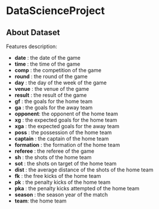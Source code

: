 # DataScienceProject

## About Dataset

Features description:

- **date** : the date of the game
- **time** : the time of the game
- **comp** : the competition of the game
- **round** : the round of the game
- **day** : the day of the week of the game
- **venue** : the venue of the game
- **result** : the result of the game
- **gf** : the goals for the home team
- **ga** : the goals for the away team
- **opponent**: the opponent of the home team
- **xg** : the expected goals for the home team
- **xga** : the expected goals for the away team
- **poss** : the possession of the home team
- **captain** : the captain of the home team
- **formation** : the formation of the home team
- **referee** : the referee of the game
- **sh** : the shots of the home team
- **sot** : the shots on target of the home team
- **dist** : the average distance of the shots of the home team
- **fk** : the free kicks of the home team
- **pk** : the penalty kicks of the home team
- **pka** : the penalty kicks attempted of the home team
- **season** : the season year of the match
- **team**: the home team
